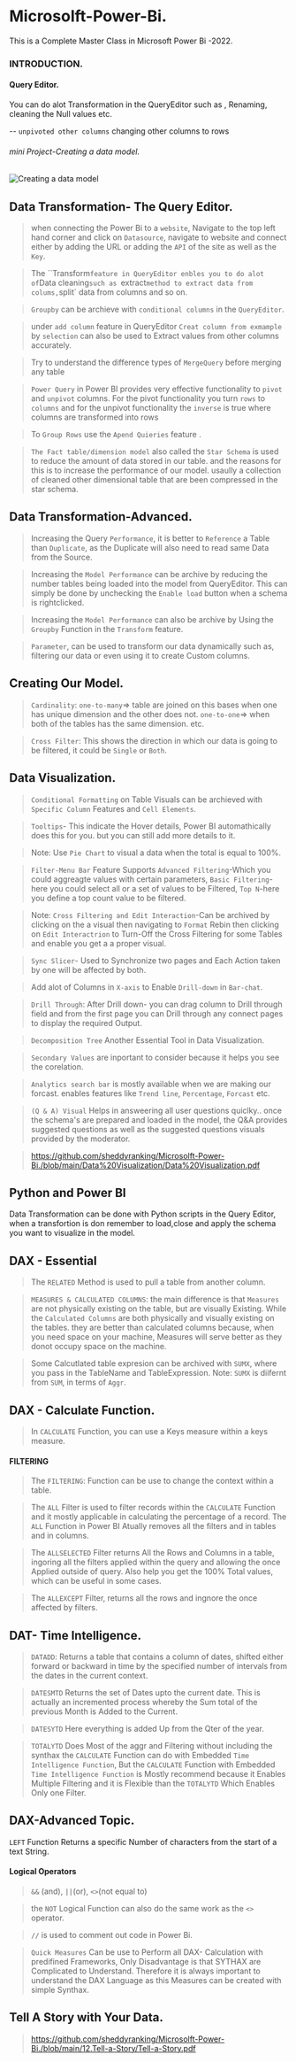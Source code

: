 # Microsolft-Power-Bi.
This is a Complete Master Class in Microsoft Power Bi -2022.

### INTRODUCTION.
#### Query Editor.

You can do alot Transformation in the QueryEditor such as , Renaming, cleaning the Null values etc.

-- `unpivoted other columns` changing other columns to  rows


###### mini Project-Creating a data model.
![Creating a data model](https://user-images.githubusercontent.com/42388234/162642154-6929d68e-c381-4911-bd08-40831af6b9ea.png)


## Data Transformation- The Query Editor.

> when connecting the Power Bi to a `website`, Navigate to the top left hand corner and click on `Datasource`,  navigate to website and connect either by adding the URL or adding the `API` of the site as well as the `Key`. 

> The ``Transform` feature in QueryEditor enbles you to do alot of `Data cleaning` such as  `extract` method to extract data from colums, `split` data from columns and so on. 

> `Groupby` can be archieve with `conditional columns` in the `QueryEditor`.

> under `add column` feature in QueryEditor `Creat column from exmample` by `selection` can also be used to Extract values from other columns accurately. 

> Try to understand the difference types of `MergeQuery` before merging any table 


> `Power Query` in Power BI provides very effective functionality to `pivot` and `unpivot` columns. For the pivot functionality you turn `rows` to `columns` and for the unpivot functionality the `inverse` is true where columns are transformed into rows

> To `Group Rows` use the `Apend Quieries` feature .

>  `The Fact table/dimension model` also called the `Star Schema` is used to reduce the amount of data stored in our table. and the reasons for this is to increase the performance of our model. usaully a collection of cleaned other dimensional table that are been compressed in the star schema.
 ## Data Transformation-Advanced.

> Increasing the Query `Performance`, it is better to `Reference`  a Table than `Duplicate`, as the Duplicate will also need to read same Data from the Source.

> Increasing the `Model Performance` can be archive by reducing the number tables being loaded into the model from QueryEditor. This can simply be done by unchecking the `Enable load` button when a schema is rightclicked.
 
> Increasing the `Model Performance` can also be archive by Using the `Groupby` Function in the `Transform` feature. 

> `Parameter`, can be used to transform our data dynamically such as, filtering our data or even using it to create Custom columns.

## Creating Our Model.

> `Cardinality`: `one-to-many`=> table are joined on this bases when one has unique dimension and the other does not. `one-to-one`=> when both of the tables has the same dimension. etc.

> `Cross Filter`: This shows the direction in which our data is going to be filtered, it could be `Single` or `Both`.


## Data Visualization.

> `Conditional Formatting` on Table Visuals can be archieved with `Specific Column` Features and `Cell Elements`. 

> `Tooltips`- This indicate the Hover details, Power BI automathically does this for you. but you can still add more details to it.

> Note: Use `Pie Chart` to visual a data when the total is equal to 100%.

> `Filter-Menu Bar` Feature Supports `Advanced Filtering`-Which you could aggreagte values with certain parameters, `Basic Filtering`-here you could select all or a set of values to be Filtered, `Top N`-here you define a top count value to be filtered. 

> Note: `Cross Filtering and Edit Interaction`-Can be archived by clicking on the a visual then navigating to `Format` Rebin then clicking on `Edit Interactrion` to Turn-Off the Cross Filtering for some Tables and enable you get a a proper visual.

> `Sync Slicer`- Used to Synchronize two pages and Each Action taken by one will be affected by both.

> Add alot of Columns in `X-axis` to Enable `Drill-down` in `Bar-chat`. 

> `Drill Through`: After Drill down- you can drag column to Drill through field and from the first page you can Drill through any connect pages to display the required Output.

> `Decomposition Tree` Another Essential Tool in Data Visualization. 


> `Secondary Values` are inportant to consider because it helps you see the corelation. 

> `Analytics search bar` is mostly available when we are making our forcast. enables features like `Trend line`, `Percentage`, `Forcast` etc.

> `(Q & A) Visual` Helps in answeering all user questions quiclky.. once the schema's are prepared and loaded in the model, the Q&A provides suggested questions as well as the suggested questions visuals provided by the moderator. 

> https://github.com/sheddyranking/Microsolft-Power-Bi./blob/main/Data%20Visualization/Data%20Visualization.pdf 


## Python and Power BI

Data Transformation can be done with Python scripts in the Query Editor, when a transfortion is don remember to load,close and apply the schema  you want to visualize in the model.

## DAX - Essential 

> The `RELATED` Method is used to pull a table from another column.

> `MEASURES & CALCULATED COLUMNS`: the main difference is that `Measures` are not physically existing on the table, but are visually Existing. While the `Calculated Columns` are both physically and visually existing on the tables. they are better than calculated columns because, when you need space on your machine, Measures will serve better as they donot occupy space on the machine. 

> Some Calcutlated table expresion can be archived with `SUMX`, where you pass in the TableName and TableExpression. Note: `SUMX` is diifernt from `SUM`, in terms of `Aggr`. 

## DAX - Calculate Function. 

> In `CALCULATE` Function, you can use a Keys measure within a keys measure.  

#### FILTERING

> The `FILTERING`: Function can be use to change the context within a table.

> The `ALL` Filter is used to filter records within the `CALCULATE` Function and it mostly applicable in calculating the percentage of a record. The `ALL` Function in Power BI Atually removes all the filters and in tables and in columns.

> The `ALLSELECTED` Filter returns All the Rows and Columns in a table, ingoring all the filters applied within the query and allowing the once Applied outside of query. Also help you get the 100% Total values, which can be useful in some cases. 

> The `ALLEXCEPT` Filter, returns all the rows and ingnore the once affected by filters.

## DAT- Time Intelligence.

>`DATADD`: Returns a table that contains a column of dates, shifted either forward or backward in time by the specified number of intervals from the dates in the current context.

> `DATESMTD` Returns the set of Dates upto the current date. This is actually an incremented process whereby the Sum total of the previous Month is Added to the Current. 

> `DATESYTD` Here everything is added Up from the Qter of the year.

> `TOTALYTD` Does Most of the aggr and Filtering without including the synthax the `CALCULATE` Function can do with Embedded `Time Intelligence Function`, But the `CALCULATE` Function with Embedded `Time Intelligence Function` is Mostly recommend because it Enables Multiple Filtering and it is Flexible than the `TOTALYTD` Which Enables Only one Filter.

## DAX-Advanced Topic.

`LEFT` Function Returns a specific Number of characters from the start of a text String. 

#### Logical Operators
> `&&` (and), `||`(or), `<>`(not equal to)

> the `NOT` Logical Function can also do the same work as the `<>` operator.


> `//` is used to comment out code in Power Bi. 

> `Quick Measures` Can be use to Perform all DAX- Calculation with predifined Frameworks, Only Disadvantage is that SYTHAX are Complicated to Understand. Therefore it is always important to understand the DAX Language as this Measures can be created with simple Synthax.

## Tell A Story with Your Data.

> https://github.com/sheddyranking/Microsolft-Power-Bi./blob/main/12.Tell-a-Story/Tell-a-Story.pdf




